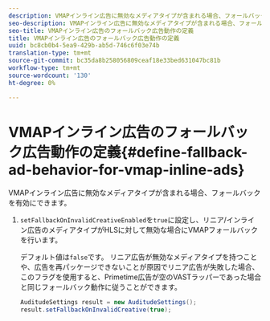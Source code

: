 ```yaml
---
description: VMAPインライン広告に無効なメディアタイプが含まれる場合、フォールバックを有効にできます。
seo-description: VMAPインライン広告に無効なメディアタイプが含まれる場合、フォールバックを有効にできます。
seo-title: VMAPインライン広告のフォールバック広告動作の定義
title: VMAPインライン広告のフォールバック広告動作の定義
uuid: bc8cb0b4-5ea9-429b-ab5d-746c6f03e74b
translation-type: tm+mt
source-git-commit: bc35da8b258056809ceaf18e33bed631047bc81b
workflow-type: tm+mt
source-wordcount: '130'
ht-degree: 0%

---
```



# VMAPインライン広告のフォールバック広告動作の定義{#define-fallback-ad-behavior-for-vmap-inline-ads}

VMAPインライン広告に無効なメディアタイプが含まれる場合、フォールバックを有効にできます。

1. `setFallbackOnInvalidCreativeEnabled`を`true`に設定し、リニア/インライン広告のメディアタイプがHLSに対して無効な場合にVMAPフォールバックを行います。

   デフォルト値は`false`です。 リニア広告が無効なメディアタイプを持つことや、広告を再パッケージできないことが原因でリニア広告が失敗した場合、このフラグを使用すると、Primetime広告が空のVASTラッパーであった場合と同じフォールバック動作に従うことができます。

   ```java
   AuditudeSettings result = new AuditudeSettings(); 
   result.setFallbackOnInvalidCreative(true);
   ```
